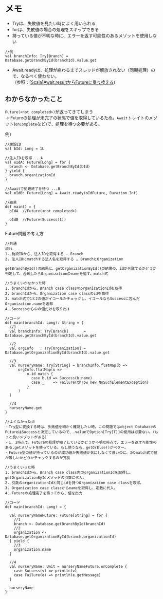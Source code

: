 # メモ
- Tryは、失敗値を見たい時によく用いられる
- forは、失敗値の場合の処理をスキップできる
- 持っている値が不明な時に、エラーを返す可能性のあるメゾットを使用しない

```
//例
val branchInfo: Try[Branch] = Database.getBranchById(branchId).value.get
```

- Await.readyは、処理が終わるまでスレッドが解放されない（同期処理）ので、なるべく使わない。  
（参照：[[Scala]Await.resultからFutureに乗り換える](https://qiita.com/mikene_koko/items/c956677693fbd2e86da6))  


## わからなかったこと
`Future(<not completed>)`が返ってきてしまう  
→ Futureの処理が未完了の状態で値を取得しているため。`Await`トレイトのメゾット(`onComplete`など)で、処理を待つ必要がある。  

例）
```
//施設ID
val bId: Long = 1L 

//法人IDを取得 ...A
val oIdA: Future[Long] = for {
  branch <- Database.getBranchById(bId)
} yield {
  branch.organizationId
}

//Awaitで処理終了を待つ ...B
val oIdB: Future[Long] = Await.ready(oIdFuture, Duration.Inf) 

//結果
def main() = {
  oIdA  //Future(<not completed>)

  oIdB  //Future(Success(1))
}
```

Future問題の考え方  
```
//共通
流れ
1. 施設IDから、法人IDを取得する … Branch
2. 法人IDにmatchする法人名を取得する … BranchとOrganization

getBranchById()の結果と、getOrganizationById()の結果の、idが合致するかどうか判定して、合致したらOrganizationのnameを返す、match式
```

```
//うまくいかなかった時
1. branchIdから、Branch case classのorganizationIdを取得 
2. branchIdから、Organization case classのidを取得 
3. match式で1と2の値がイコールかチェックし、イコールならSuccessに包んだOrganization.nameを返却
4. Successから中の値だけを取り出す

//コード
def main(branchId: Long): String = {
  //1
  val branchInfo: Try[Branch]       = Database.getBranchById(branchId).value.get
  
  //2
  val orgInfo   : Try[Organization] = Database.getOrganizationById(branchId).value.get
  
  //3
  val nurseryName: Try[String] = branchInfo.flatMap(b =>
      orgInfo.flatMap(o =>
          o.id match {
            case b.id => Success(b.name)
            case _    => Failure(throw new NoSuchElementException)
          }
      )
  )

  //4
  nurseryName.get
}

//よくなかった点
・Try型に変換する時は、失敗値を細かく確認したい時。この問題ではobject DatabaseのFutureはSuccessと決定しているので、.valueでOption[Try[T]]の使用は必要ない。（もっと良いメゾットがある）
・1, 2時点で、Futureの処理が完了しているかどうか不明な時点で、エラーを返す可能性のある.getメゾットを使っている。もし使うなら、getOrElse()がベター。
・Future型の値が持っているのが成功値か失敗値か気にしなくて良いのに、3のmatch式で値が等しいかどうかチェックするのが冗長
```

```
//うまくいった時
1. branchIdから、Branch case class内のorganizationIdを取得し、getOrganizationByIdメゾットの引数に代入。
2. 引数のorganizationIdと同じidを持つOrganization case classを取得。
3. Organization case classからnameを取得し、定数に代入。
4. Futureの処理完了を待ってから、値を出力

//コード
def main(branchId: Long) = {

  val nurseryNameFuture: Future[String] = for {
    //1
    branch <- Database.getBranchById(branchId) 
    //2
    organization <- Database.getOrganizationById(branch.organizationId)
  } yield {
    //3
    organization.name
  }
  
  //4
  val nurseryName: Unit = nurseryNameFuture.onComplete {
    case Success(v) => println(v)
    case Failure(e) => println(e.getMessage)
  }

  nurseryName
}
```


